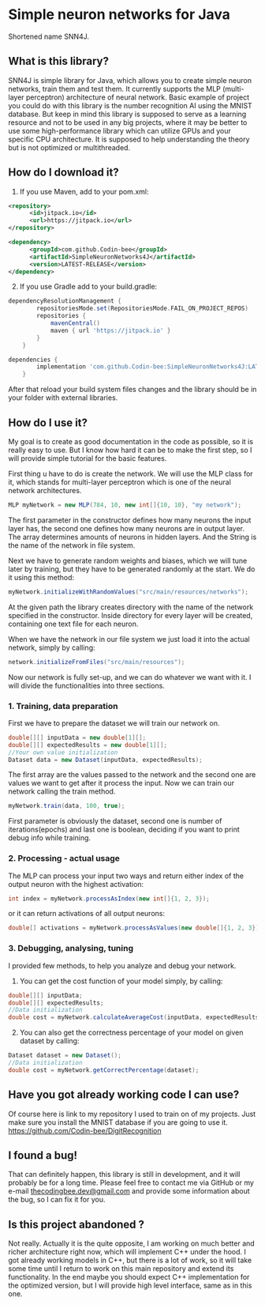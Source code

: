 # Simple neuron networks for Java
Shortened name SNN4J.

## What is this library?
SNN4J is simple library for Java, which allows you to create simple neuron networks, train them and test them. It currently supports the MLP (multi-layer perceptron) architecture of neural network. Basic example of project you could do with this library is the number recognition AI using the MNIST database. But keep in mind this library is supposed to serve as a learning resource and not to be used in any big projects, where it may be better to use some high-performance library which can utilize GPUs and your specific CPU architecture. It is supposed to help understanding the theory but is not optimized or multithreaded.

## How do I download it?
1. If you use Maven, add to your pom.xml: 
```xml
<repository>
      <id>jitpack.io</id>
      <url>https://jitpack.io</url>
</repository>

<dependency>
      <groupId>com.github.Codin-bee</groupId>
      <artifactId>SimpleNeuronNetworks4J</artifactId>
      <version>LATEST-RELEASE</version>
</dependency>

```
2. If you use Gradle add to your build.gradle:
```groovy
dependencyResolutionManagement {
		repositoriesMode.set(RepositoriesMode.FAIL_ON_PROJECT_REPOS)
		repositories {
			mavenCentral()
			maven { url 'https://jitpack.io' }
		}
	}

dependencies {
		implementation 'com.github.Codin-bee:SimpleNeuronNetworks4J:LATEST_RELEASE'
	}

```

After that reload your build system files changes and the library should be in your folder with external libraries.

## How do I use it?
My goal is to create as good documentation in the code as possible, so it is really easy to use. But I know how hard it can be to make the first step, so I will provide simple tutorial for the basic features.

First thing u have to do is create the network. We will use the MLP class for it, which stands for multi-layer perceptron which is one of the neural network architectures.
```Java
MLP myNetwork = new MLP(784, 10, new int[]{10, 10}, "my network");
```
The first parameter in the constructor defines how many neurons the input layer has, the second one defines how many neurons are in output layer. The array determines amounts of neurons in hidden layers. And the String is the name of the network in file system.

Next we have to generate random weights and biases, which we will tune later by training, but they have to be generated randomly at the start. We do it using this method:
```Java
myNetwork.initializeWithRandomValues("src/main/resources/networks");
```
At the given path the library creates directory with the name of the network specified in the constructor. Inside directory for every layer will be created, containing one text file for each neuron.

When we have the network in our file system we just load it into the actual network, simply by calling:
```Java
network.initializeFromFiles("src/main/resources");
```
Now our network is fully set-up, and we can do whatever we want with it. I will divide the functionalities into three sections.

### 1. Training, data preparation
First we have to prepare the dataset we will train our network on.
```Java
double[][] inputData = new double[1][];
double[][] expectedResults = new double[1][];
//Your own value initialization
Dataset data = new Dataset(inputData, expectedResults);
```
The first array are the values passed to the network and the second one are values we want to get after it process the input. Now we can train our network calling the train method.
```Java
myNetwork.train(data, 100, true);
```
First parameter is obviously the dataset, second one is number of iterations(epochs) and last one is boolean, deciding if you want to print debug info while training.

### 2. Processing - actual usage
The MLP can process your input two ways and return either index of the output neuron with the highest activation:
```Java
int index = myNetwork.processAsIndex(new int[]{1, 2, 3});
```
or it can return activations of all output neurons:
```Java
double[] activations = myNetwork.processAsValues(new double[]{1, 2, 3});
```

### 3. Debugging, analysing, tuning
I provided few methods, to help you analyze and debug your network.
1. You can get the cost function of your model simply, by calling:
```Java
double[][] inputData;
double[][] expectedResults;
//Data initialization
double cost = myNetwork.calculateAverageCost(inputData, expectedResults);
```
2. You can also get the correctness percentage of your model on given dataset by calling:

```Java
Dataset dataset = new Dataset();
//Data initialization
double cost = myNetwork.getCorrectPercentage(dataset);
```

## Have you got already working code I can use?
Of course here is link to my repository I used to train on of my projects. Just make sure you install the MNIST database if you are going to use it.
https://github.com/Codin-bee/DigitRecognition

## I found a bug!
That can definitely happen, this library is still in development, and it will probably be for a long time.
Please feel free to contact me via GitHub or my e-mail thecodingbee.dev@gmail.com and provide some information about the bug, so I can fix it for you.


## Is this project abandoned ?
Not really. Actually it is the quite opposite, I am working on much better and richer architecture right now, which will implement C++ under the hood. I got already working models in C++, but there is a lot of work, so it will take some time until I return to work on this main repository and extend its functionality. In the end maybe you should expect C++ implementation for the optimized version, but I will provide high level interface, same as in this one.